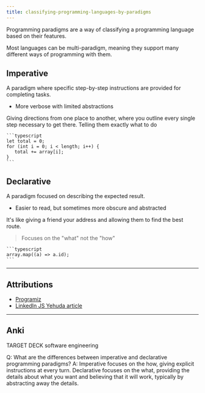```yaml
---
title: classifying-programming-languages-by-paradigms
---
```

Programming paradigms are a way of classifying a programming language based on their features.

Most languages can be multi-paradigm, meaning they support many different ways of programming with them.

## Imperative 
A paradigm where specific step-by-step instructions are provided for completing tasks.
- More verbose with limited abstractions

Giving directions from one place to another, where you outline every single step necessary to get there. Telling them exactly what to do

````ad-example
```typescript
let total = 0;
for (int i = 0; i < length; i++) {
   total += array[i];
}
```
````


## Declarative
A paradigm focused on describing the expected result.
- Easier to read, but sometimes more obscure and abstracted

It's like giving a friend your address and allowing them to find the best route.

> Focuses on the "what" not the "how"

````ad-example
```typescript
array.map((a) => a.id);
```
````

---
## Attributions
- [Programiz](https://programiz.pro/resources/imperative-vs-declarative-programming/#:~:text=For%20starters%2C%20imperative%20programming%20refers,re%20expecting%20from%20our%20code.)
- [LinkedIn  JS Yehuda article](https://www.linkedin.com/pulse/imperative-vs-declarative-programming-javascript-yehuda-margolis)

----
## Anki

TARGET DECK
software engineering

Q: What are the differences between imperative and declarative programming paradigms?
A: Imperative focuses on the how, giving explicit instructions at every turn. Declarative focuses on the what, providing the details about what you want and believing that it will work, typically by abstracting away the details.
<!--ID: 1702240924297-->
